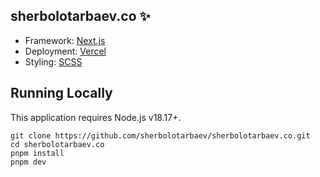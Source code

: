## sherbolotarbaev.co ✨

- Framework: [Next.js](https://nextjs.org/)
- Deployment: [Vercel](https://vercel.com/)
- Styling: [SCSS](https://sass-lang.com/)

## Running Locally

This application requires Node.js v18.17+.

```
git clone https://github.com/sherbolotarbaev/sherbolotarbaev.co.git
cd sherbolotarbaev.co
pnpm install
pnpm dev
```
